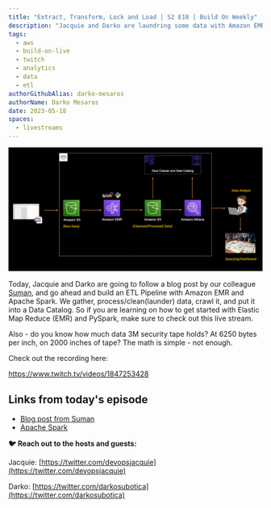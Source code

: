 ```yaml
---
title: "Extract, Transform, Lock and Load | S2 E18 | Build On Weekly"
description: "Jacquie and Darko are laundring some data with Amazon EMR and Apache Spark"
tags:
  - aws
  - build-on-live
  - twitch
  - analytics
  - data
  - etl
authorGithubAlias: darko-mesaros
authorName: Darko Mesaros
date: 2023-05-18
spaces:
  - livestreams
---
```


![The architecture diagram of the thing Jacquie and Darko are trying to build](./images/architecture.png)

Today, Jacquie and Darko are going to follow a blog post by our colleague [Suman](https://www.linkedin.com/in/suman-d/), and go ahead and build an ETL Pipeline with Amazon EMR and Apache Spark. We gather, process/clean(launder) data, crawl it, and put it into a Data Catalog. So if you are learning on how to get started with Elastic Map Reduce (EMR) and PySpark, make sure to check out this live stream.

Also - do you know how much data 3M security tape holds? At 6250 bytes per inch, on 2000 inches of tape? The math is simple - not enough.

Check out the recording here:

https://www.twitch.tv/videos/1847253428

## Links from today's episode

- [Blog post from Suman](/tutorials/create-an-etl-pipeline-apache-spark)
- [Apache Spark](https://spark.apache.org/)

**🐦 Reach out to the hosts and guests:**

Jacquie: [https://twitter.com/devopsjacquie](https://twitter.com/devopsjacquie)

Darko: [https://twitter.com/darkosubotica](https://twitter.com/darkosubotica)
